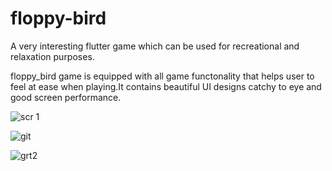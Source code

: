 # floppy-bird
A very interesting flutter game which can be used for recreational and relaxation purposes.  

floppy_bird game is equipped with all game functonality that helps user to feel at ease when playing.It contains beautiful UI designs catchy to eye and good screen performance.

![scr 1](https://user-images.githubusercontent.com/115473304/218353454-9e6aded6-d812-4162-b36b-b5abd9ae6f18.png)

![git](https://user-images.githubusercontent.com/115473304/218353642-e96de9e6-189a-45ee-81b0-7c0470a17114.png)

![grt2](https://user-images.githubusercontent.com/115473304/218353870-50d6aebb-c668-4c9c-8ef6-26b4dcc6ede1.png)
